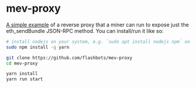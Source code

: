 # mev-proxy

[A simple example](src/proxy.js) of a reverse proxy that a miner can run to expose just the eth_sendBundle JSON-RPC method. You can install/run it like so:

```bash
# install nodejs on your system, e.g. `sudo apt install nodejs npm` on debian/ubuntu
sudo npm install -g yarn

git clone https://github.com/flashbots/mev-proxy
cd mev-proxy

yarn install
yarn run start
```
